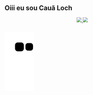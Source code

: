 ## Oiii eu sou  Cauã Loch 
<div align="center">
  <a href="https://github.com/CauaLoch9860">
  <img height="180em" src="https://github-readme-stats.vercel.app/api?username=CauaLoch9860&show_icons=true&theme=dracula&include_all_commits=true&count_private=true"/>
  <img height="180em" src="https://github-readme-stats.vercel.app/api/top-langs/?username=CauaLoch9860&layout=compact&langs_count=7&theme=dracula"/>
</div>
  
  ##
 
<div> 

  ![Snake animation](https://github.com/rafaballerini/rafaballerini/blob/output/github-contribution-grid-snake.svg)
 
</div>
